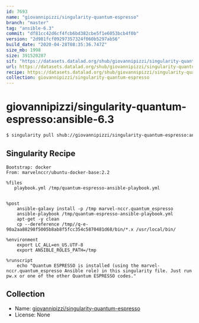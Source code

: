 ```yaml
---
id: 7693
name: "giovannipizzi/singularity-quantum-espresso"
branch: "master"
tag: "ansible-6.3"
commit: "df81cc42d6cf4fcb6bd382cbe5f1e6053bcb4f0b"
version: "2d981fcf09297357324f060b5297ab56"
build_date: "2020-04-28T08:35:36.747Z"
size_mb: 1998
size: 391520287
sif: "https://datasets.datalad.org/shub/giovannipizzi/singularity-quantum-espresso/ansible-6.3/2020-04-28-df81cc42-2d981fcf/2d981fcf09297357324f060b5297ab56.simg"
url: https://datasets.datalad.org/shub/giovannipizzi/singularity-quantum-espresso/ansible-6.3/2020-04-28-df81cc42-2d981fcf/
recipe: https://datasets.datalad.org/shub/giovannipizzi/singularity-quantum-espresso/ansible-6.3/2020-04-28-df81cc42-2d981fcf/Singularity
collection: giovannipizzi/singularity-quantum-espresso
---
```


# giovannipizzi/singularity-quantum-espresso:ansible-6.3

```bash
$ singularity pull shub://giovannipizzi/singularity-quantum-espresso:ansible-6.3
```

## Singularity Recipe

```singularity
Bootstrap: docker
From: marvelnccr/ubuntu-docker-base:2.2

%files
   playbook.yml /tmp/quantum-espresso-ansible-playbook.yml


%post
    ansible-galaxy install -p /tmp marvel-nccr.quantum_espresso
    ansible-playbook /tmp/quantum-espresso-ansible-playbook.yml
    apt-get -y clean
    cp --dereference /tmp//q-e-90a2aa88298f5005b8ab8f5fcc354c5870481d68/bin/*.x /usr/local/bin/

%environment
    export LC_ALL=en_US.UTF-8
    export ANSIBLE_ROLES_PATH=/tmp

%runscript
    echo "Quantum ESPRESSO is installed (using the marvel-nccr.quantum_espresso Ansible role) in this singularity file. Just run pw.x or one of the other Quantum ESPRESSO codes."
```

## Collection

 - Name: [giovannipizzi/singularity-quantum-espresso](https://github.com/giovannipizzi/singularity-quantum-espresso)
 - License: None

